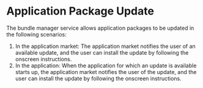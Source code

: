 # Application Package Update
The bundle manager service allows application packages to be updated in the following scenarios:

1. In the application market: The application market notifies the user of an available update, and the user can install the update by following the onscreen instructions.
2. In the application: When the application for which an update is available starts up, the application market notifies the user of the update, and the user can install the update by following the onscreen instructions.
